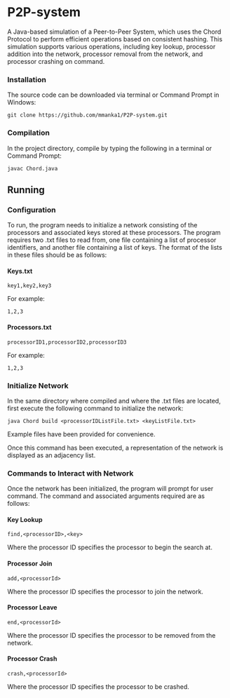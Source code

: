 # P2P-system
A Java-based simulation of a Peer-to-Peer System, which uses the Chord Protocol to perform efficient operations based on consistent hashing. This simulation supports various operations, including key lookup, processor addition into the network, processor removal from the network, and processor crashing on command.

### Installation

The source code can be downloaded via terminal or Command Prompt in Windows:
    
    git clone https://github.com/mmanka1/P2P-system.git
    

### Compilation

In the project directory, compile by typing the following in a terminal or Command Prompt:

    javac Chord.java
    
   
## Running 

### Configuration

To run, the program needs to initialize a network consisting of the processors and associated keys stored at these processors. The program requires two .txt files to read from, one file containing a list of processor identifiers, and another file containing a list of keys. The format of the lists in these files should be as follows:

#### Keys.txt

    key1,key2,key3 
    
For example:

    1,2,3
    
#### Processors.txt

    processorID1,processorID2,processorID3
    
For example:

    1,2,3
    
    
### Initialize Network
In the same directory where compiled and where the .txt files are located, first execute the following command to initialize the network:

    java Chord build <processorIDListFile.txt> <keyListFile.txt>
    
Example files have been provided for convenience.

Once this command has been executed, a representation of the network is displayed as an adjacency list.
    
### Commands to Interact with Network
Once the network has been initialized, the program will prompt for user command. The command and associated arguments required are as follows:

#### Key Lookup

    find,<processorID>,<key>
    
Where the processor ID specifies the processor to begin the search at.

#### Processor Join

    add,<processorId>
    
Where the processor ID specifies the processor to join the network.

#### Processor Leave

    end,<processorId>
    
Where the processor ID specifies the processor to be removed from the network.

#### Processor Crash

    crash,<processorId>
    
Where the processor ID specifies the processor to be crashed.

